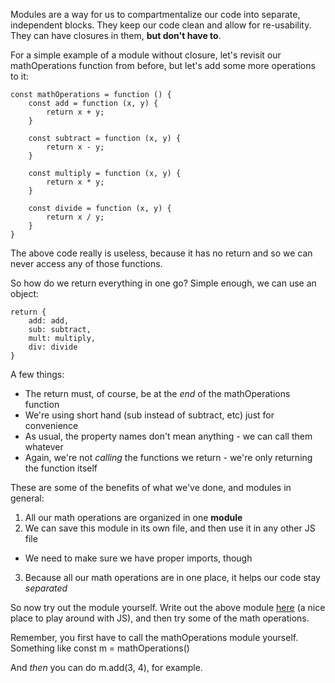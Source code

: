
Modules are a way for us to compartmentalize our code into separate, independent blocks. They keep our code clean and allow for re-usability. They can have closures in them, **but don't have to**.

  

For a simple example of a module without closure, let's revisit our mathOperations function from before, but let's add some more operations to it:

  
```
const mathOperations = function () {
    const add = function (x, y) {
        return x + y;
    }

    const subtract = function (x, y) {
        return x - y;
    }

    const multiply = function (x, y) {
        return x * y;
    }

    const divide = function (x, y) {
        return x / y;
    }
}
```
 

The above code really is useless, because it has no return and so we can never access any of those functions.

  

So how do we return everything in one go? Simple enough, we can use an object:

  
```
return {
    add: add,
    sub: subtract,
    mult: multiply,
    div: divide
}
```
  

A few things:

-   The return must, of course, be at the _end_ of the mathOperations function
-   We're using short hand (sub instead of subtract, etc) just for convenience
-   As usual, the property names don't mean anything - we can call them whatever
-   Again, we're not _calling_ the functions we return - we're only returning the function itself

  

These are some of the benefits of what we've done, and modules in general:

1.  All our math operations are organized in one **module**
2.  We can save this module in its own file, and then use it in any other JS file

-   We need to make sure we have proper imports, though

3. Because all our math operations are in one place, it helps our code stay _separated_

  

So now try out the module yourself. Write out the above module [here](https://repl.it/) (a nice place to play around with JS), and then try some of the math operations.

  

Remember, you first have to call the mathOperations module yourself. Something like const m = mathOperations()

  

And _then_ you can do m.add(3, 4), for example.